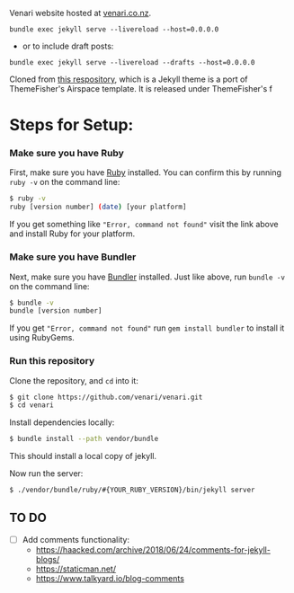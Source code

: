 Venari website hosted at [venari.co.nz](venari.co.nz).

```
bundle exec jekyll serve --livereload --host=0.0.0.0
```

- or to include draft posts:
```
bundle exec jekyll serve --livereload --drafts --host=0.0.0.0
```
Cloned from [this respository](https://github.com/ndrewtl/airspace-jekyll/fork), which is a Jekyll theme is a port of ThemeFisher's Airspace template. It is released under ThemeFisher's f

# Steps for Setup:

### Make sure you have Ruby

First, make sure you have [Ruby](https://www.ruby-lang.org/en/) installed. You can confirm this by running `ruby -v` on the command line:

```sh
$ ruby -v
ruby [version number] (date) [your platform]
```

If you get something like `"Error, command not found"` visit the link above and
install Ruby for your platform.


### Make sure you have Bundler

Next, make sure you have [Bundler](https://bundler.io) installed. Just like
above, run `bundle -v` on the command line:

```sh
$ bundle -v
bundle [version number]
```

If you get `"Error, command not found"` run `gem install bundler` to install it
using RubyGems.

### Run this repository

Clone the repository, and `cd` into it:
```sh
$ git clone https://github.com/venari/venari.git
$ cd venari
```

Install dependencies locally:
```sh
$ bundle install --path vendor/bundle
```

This should install a local copy of jekyll.

Now run the server:
```sh
$ ./vendor/bundle/ruby/#{YOUR_RUBY_VERSION}/bin/jekyll server
```



## TO DO

- [ ] Add comments functionality:
  - https://haacked.com/archive/2018/06/24/comments-for-jekyll-blogs/
  - https://staticman.net/
  - https://www.talkyard.io/blog-comments
